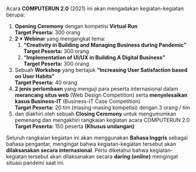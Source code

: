 <p class="h5">Acara <b>COMPUTERUN 2.0</b> (2021) ini akan mengadakan kegiatan-kegiatan berupa:</p>

1. **Opening Ceremony** dengan kompetisi **Virtual Run**<br><b class="teal-text">Target Peserta:</b> 300 orang
2. **2 &times; Webinar** yang mengangkat tema:
   1. **“Creativity in Building and Managing Business during Pandemic”**<br><b class="teal-text">Target Peserta:</b> 300 orang
   2. **“Implementation of UI/UX in Building A Digital Business”**<br><b class="teal-text">Target Peserta:</b> 300 orang
3. Sebuah **Workshop** yang bertajuk **“Increasing User
Satisfaction based on User Habits”**<br><b class="teal-text">Target Peserta:</b> 40 orang
4. **2 jenis perlombaan** yang menguji para peserta internasional dalam **merancang situs web** (Web Design Competition) serta **menyelesaikan kasus Business-IT** (Business-IT Case Competition)<br><b class="teal-text">Target Peserta:</b> 20 tim (masing-masing kompetisi) dengan 3 orang / tim
5. dan diakhiri oleh sebuah **Closing Ceremony** untuk mengumumkan pemenang dan mengakhiri rangkaian kegiatan acara COMPUTERUN 2.0<br><b class="teal-text">Target Peserta:</b> 150 peserta **(Khusus undangan)**

<p class="h5">Seluruh rangkaian kegiatan ini akan menggunakan <b>Bahasa Inggris</b> sebagai bahasa pengantar, mengingat bahwa kegiatan-kegiatan tersebut akan <b>dilaksanakan secara internasional</b>. Perlu diketahui bahwa kegiatan-kegiatan tersebut akan dilaksanakan secara <b>daring (<i>online</i>)</b> mengingat situasi pandemi saat ini.</p>
